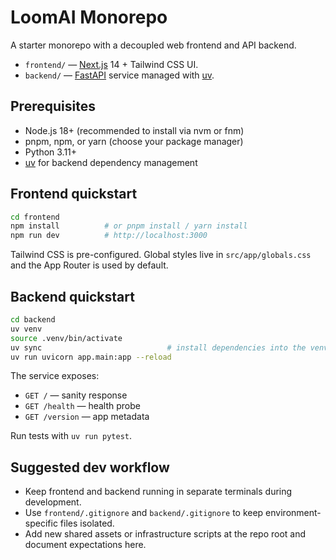 # LoomAI Monorepo

A starter monorepo with a decoupled web frontend and API backend.

- `frontend/` — [Next.js](https://nextjs.org/) 14 + Tailwind CSS UI.
- `backend/` — [FastAPI](https://fastapi.tiangolo.com/) service managed with [uv](https://github.com/astral-sh/uv).

## Prerequisites

- Node.js 18+ (recommended to install via nvm or fnm)
- pnpm, npm, or yarn (choose your package manager)
- Python 3.11+
- [uv](https://github.com/astral-sh/uv) for backend dependency management

## Frontend quickstart

```bash
cd frontend
npm install          # or pnpm install / yarn install
npm run dev          # http://localhost:3000
```

Tailwind CSS is pre-configured. Global styles live in `src/app/globals.css` and the App Router is used by default.

## Backend quickstart

```bash
cd backend
uv venv
source .venv/bin/activate
uv sync                            # install dependencies into the venv
uv run uvicorn app.main:app --reload
```

The service exposes:

- `GET /` — sanity response
- `GET /health` — health probe
- `GET /version` — app metadata

Run tests with `uv run pytest`.

## Suggested dev workflow

- Keep frontend and backend running in separate terminals during development.
- Use `frontend/.gitignore` and `backend/.gitignore` to keep environment-specific files isolated.
- Add new shared assets or infrastructure scripts at the repo root and document expectations here.

